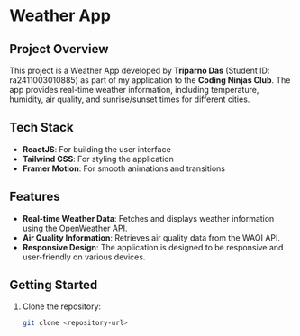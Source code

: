 # Weather App

## Project Overview

This project is a Weather App developed by **Triparno Das** (Student ID: ra2411003010885) as part of my application to the **Coding Ninjas Club**. The app provides real-time weather information, including temperature, humidity, air quality, and sunrise/sunset times for different cities.

## Tech Stack

- **ReactJS**: For building the user interface
- **Tailwind CSS**: For styling the application
- **Framer Motion**: For smooth animations and transitions

## Features

- **Real-time Weather Data**: Fetches and displays weather information using the OpenWeather API.
- **Air Quality Information**: Retrieves air quality data from the WAQI API.
- **Responsive Design**: The application is designed to be responsive and user-friendly on various devices.

## Getting Started

1. Clone the repository:
   ```bash
   git clone <repository-url>
